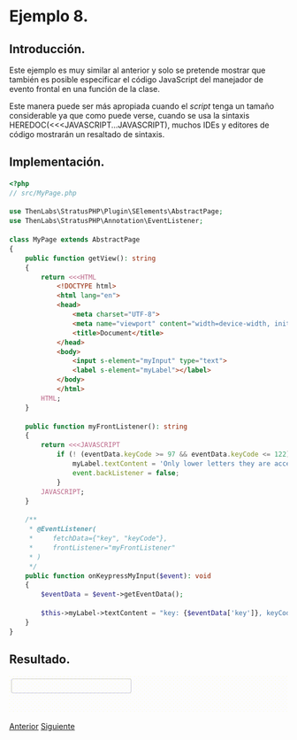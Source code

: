 
# Ejemplo 8.

## Introducción.

Este ejemplo es muy similar al anterior y solo se pretende mostrar que también es posible especificar el código JavaScript del manejador de evento frontal en una función de la clase.

Este manera puede ser más apropiada cuando el *script* tenga un tamaño considerable ya que como puede verse, cuando se usa la sintaxis HEREDOC(<<<JAVASCRIPT...JAVASCRIPT), muchos IDEs y editores de código mostrarán un resaltado de sintaxis.

## Implementación.

```php
<?php
// src/MyPage.php

use ThenLabs\StratusPHP\Plugin\SElements\AbstractPage;
use ThenLabs\StratusPHP\Annotation\EventListener;

class MyPage extends AbstractPage
{
    public function getView(): string
    {
        return <<<HTML
            <!DOCTYPE html>
            <html lang="en">
            <head>
                <meta charset="UTF-8">
                <meta name="viewport" content="width=device-width, initial-scale=1.0">
                <title>Document</title>
            </head>
            <body>
                <input s-element="myInput" type="text">
                <label s-element="myLabel"></label>
            </body>
            </html>
        HTML;
    }

    public function myFrontListener(): string
    {
        return <<<JAVASCRIPT
            if (! (eventData.keyCode >= 97 && eventData.keyCode <= 122)) {
                myLabel.textContent = 'Only lower letters they are accepted.';
                event.backListener = false;
            }
        JAVASCRIPT;
    }

    /**
     * @EventListener(
     *     fetchData={"key", "keyCode"},
     *     frontListener="myFrontListener"
     * )
     */
    public function onKeypressMyInput($event): void
    {
        $eventData = $event->getEventData();

        $this->myLabel->textContent = "key: {$eventData['key']}, keyCode: {$eventData['keyCode']}";
    }
}
```

## Resultado.

![](result.gif)

<a class="float-left" href="../7/example.html">Anterior</a>
<a class="float-right" href="../9/example.html">Siguiente</a>